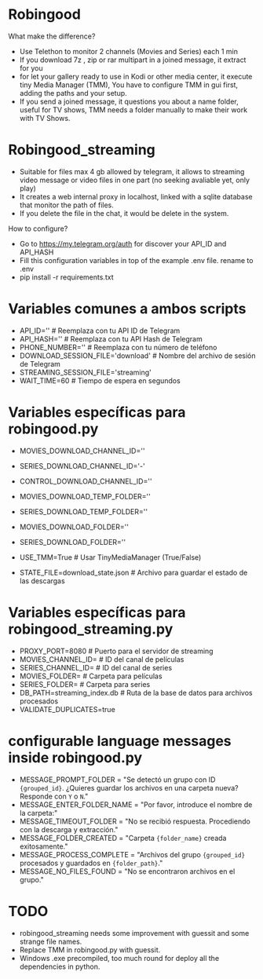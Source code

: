 
# Robingood


What make the difference?

- Use Telethon to monitor 2 channels (Movies and Series) each 1 min
- If you download 7z , zip or rar multipart in a joined message, it extract for you
- for let your gallery ready to use in Kodi or other media center, it execute tiny Media Manager (TMM), You have to configure TMM in gui first, adding the paths and your setup.
- If you send a joined message, it questions you about a name folder, useful for TV shows, TMM needs a folder manually to make their work with TV Shows.

# Robingood_streaming

- Suitable for files max 4 gb allowed by telegram, it allows to streaming video message or video files in one part (no seeking avaliable yet, only play)
- It creates a web internal proxy in localhost, linked with a sqlite database that monitor the path of files.
- If you delete the file in the chat, it would be delete in the system.


How to configure?

- Go to https://my.telegram.org/auth for discover your API_ID and API_HASH
- Fill this configuration variables in top of the example  .env file. rename to .env
- pip install -r requirements.txt

# Variables comunes a ambos scripts
- API_ID=''  # Reemplaza con tu API ID de Telegram
- API_HASH=''  # Reemplaza con tu API Hash de Telegram
- PHONE_NUMBER=''  # Reemplaza con tu número de teléfono
- DOWNLOAD_SESSION_FILE='download'  # Nombre del archivo de sesión de Telegram
- STREAMING_SESSION_FILE='streaming'
- WAIT_TIME=60  # Tiempo de espera en segundos

# Variables específicas para robingood.py
- MOVIES_DOWNLOAD_CHANNEL_ID=''
- SERIES_DOWNLOAD_CHANNEL_ID='-'
- CONTROL_DOWNLOAD_CHANNEL_ID=''
- MOVIES_DOWNLOAD_TEMP_FOLDER=''
- SERIES_DOWNLOAD_TEMP_FOLDER=''
- MOVIES_DOWNLOAD_FOLDER=''
- SERIES_DOWNLOAD_FOLDER=''
 
- USE_TMM=True  # Usar TinyMediaManager (True/False)
- STATE_FILE=download_state.json  # Archivo para guardar el estado de las descargas

# Variables específicas para robingood_streaming.py
- PROXY_PORT=8080  # Puerto para el servidor de streaming
- MOVIES_CHANNEL_ID= # ID del canal de películas
- SERIES_CHANNEL_ID= # ID del canal de series
- MOVIES_FOLDER=  # Carpeta para películas
- SERIES_FOLDER=  # Carpeta para series
- DB_PATH=streaming_index.db  # Ruta de la base de datos para archivos procesados
- VALIDATE_DUPLICATES=true

# configurable language messages inside robingood.py

- MESSAGE_PROMPT_FOLDER = "Se detectó un grupo con ID `{grouped_id}`. ¿Quieres guardar los archivos en una carpeta nueva? Responde con `Y` o `N`."
- MESSAGE_ENTER_FOLDER_NAME = "Por favor, introduce el nombre de la carpeta:"
- MESSAGE_TIMEOUT_FOLDER = "No se recibió respuesta. Procediendo con la descarga y extracción."
- MESSAGE_FOLDER_CREATED = "Carpeta `{folder_name}` creada exitosamente."
- MESSAGE_PROCESS_COMPLETE = "Archivos del grupo `{grouped_id}` procesados y guardados en `{folder_path}`."
- MESSAGE_NO_FILES_FOUND = "No se encontraron archivos en el grupo."


# TODO

- robingood_streaming needs some improvement with guessit and some strange file names.
- Replace TMM in robingood.py with guessit.
- Windows .exe precompiled, too much round for deploy all the dependencies in python. 

